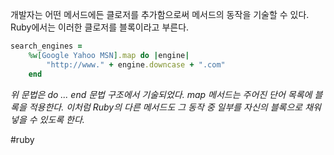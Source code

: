 개발자는 어떤 메서드에든 클로저를 추가함으로써 메서드의 동작을 기술할 수 있다. Ruby에서는 이러한 클로저를 블록이라고 부른다.
```ruby
search_engines = 
	%w[Google Yahoo MSN].map do |engine|
		"http://www." + engine.downcase + ".com"
	end
```
*위 문법은 do ... end 문법 구조에서 기술되었다. 
map 메서드는 주어진 단어 목록에 블록을 적용한다. 이처럼 Ruby의 다른 메서드도 그 동작 중 일부를 자신의 블록으로 채워넣을 수 있도록 한다.*

#ruby